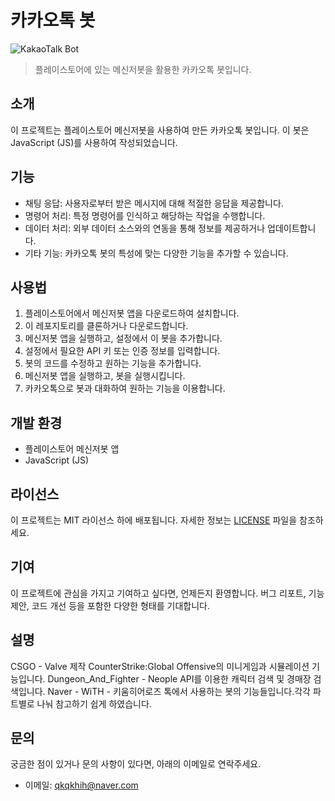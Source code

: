 # 카카오톡 봇

![KakaoTalk Bot](https://play-lh.googleusercontent.com/I5QjPGUfiYmHcMqmKdIPj7AOIIADGsMcSV_eibFPUxjPUDq1R_7cDycJ7kevpi862w)

> 플레이스토어에 있는 메신저봇을 활용한 카카오톡 봇입니다.

## 소개

이 프로젝트는 플레이스토어 메신저봇을 사용하여 만든 카카오톡 봇입니다.
이 봇은 JavaScript (JS)를 사용하여 작성되었습니다.

## 기능

- 채팅 응답: 사용자로부터 받은 메시지에 대해 적절한 응답을 제공합니다.
- 명령어 처리: 특정 명령어를 인식하고 해당하는 작업을 수행합니다.
- 데이터 처리: 외부 데이터 소스와의 연동을 통해 정보를 제공하거나 업데이트합니다.
- 기타 기능: 카카오톡 봇의 특성에 맞는 다양한 기능을 추가할 수 있습니다.

## 사용법

1. 플레이스토어에서 메신저봇 앱을 다운로드하여 설치합니다.
2. 이 레포지토리를 클론하거나 다운로드합니다.
3. 메신저봇 앱을 실행하고, 설정에서 이 봇을 추가합니다.
4. 설정에서 필요한 API 키 또는 인증 정보를 입력합니다.
5. 봇의 코드를 수정하고 원하는 기능을 추가합니다.
6. 메신저봇 앱을 실행하고, 봇을 실행시킵니다.
7. 카카오톡으로 봇과 대화하여 원하는 기능을 이용합니다.

## 개발 환경

- 플레이스토어 메신저봇 앱
- JavaScript (JS)

## 라이선스

이 프로젝트는 MIT 라이선스 하에 배포됩니다. 자세한 정보는 [LICENSE](LICENSE) 파일을 참조하세요.

## 기여

이 프로젝트에 관심을 가지고 기여하고 싶다면, 언제든지 환영합니다.
버그 리포트, 기능 제안, 코드 개선 등을 포함한 다양한 형태를 기대합니다.

## 설명
CSGO - Valve 제작 CounterStrike:Global Offensive의 미니게임과 시뮬레이션 기능입니다.
Dungeon_And_Fighter - Neople API를 이용한 캐릭터 검색 및 경매장 검색입니다.
Naver - 
WiTH - 키움히어로즈 톡에서 사용하는 봇의 기능들입니다.각각 파트별로 나눠 참고하기 쉽게 하였습니다.


## 문의

궁금한 점이 있거나 문의 사항이 있다면, 아래의 이메일로 연락주세요.

- 이메일: qkqkhih@naver.com

